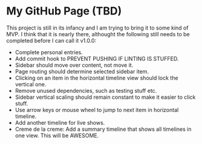 # My GitHub Page (TBD)

This project is still in its infancy and I am trying to bring it to some kind of MVP. I think that it is nearly there, althought the following still needs to be completed before I can call it v1.0.0:
- Complete personal entries.
- Add commit hook to PREVENT PUSHING IF LINTING IS STUFFED.
- Sidebar should move over content, not move it.
- Page routing should determine selected sidebar item.
- Clicking on an item in the horizontal timeline view should lock the vertical one.
- Remove unused dependencies, such as testing stuff etc.
- Sidebar vertical scaling should remain constant to make it easier to click stuff.
- Use arrow keys or mouse wheel to jump to next item in horizontal timeline.
- Add another timeline for live shows.
- Creme de la creme: Add a summary timeline that shows all timelines in one view. This will be AWESOME.